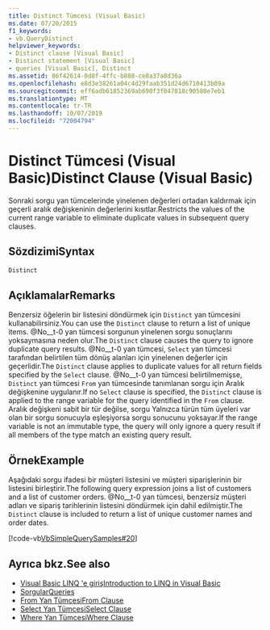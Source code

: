 ```yaml
---
title: Distinct Tümcesi (Visual Basic)
ms.date: 07/20/2015
f1_keywords:
- vb.QueryDistinct
helpviewer_keywords:
- Distinct clause [Visual Basic]
- Distinct statement [Visual Basic]
- queries [Visual Basic], Distinct
ms.assetid: 86f42614-0d8f-4ffc-b888-ce8a37a8d36a
ms.openlocfilehash: e8d3e38261a04c4d29faab351d24d6710413b09a
ms.sourcegitcommit: eff6adb61852369ab690f3f047818c90580e7eb1
ms.translationtype: MT
ms.contentlocale: tr-TR
ms.lasthandoff: 10/07/2019
ms.locfileid: "72004794"
---
```

# <a name="distinct-clause-visual-basic"></a><span data-ttu-id="f15b8-102">Distinct Tümcesi (Visual Basic)</span><span class="sxs-lookup"><span data-stu-id="f15b8-102">Distinct Clause (Visual Basic)</span></span>
<span data-ttu-id="f15b8-103">Sonraki sorgu yan tümcelerinde yinelenen değerleri ortadan kaldırmak için geçerli aralık değişkeninin değerlerini kısıtlar.</span><span class="sxs-lookup"><span data-stu-id="f15b8-103">Restricts the values of the current range variable to eliminate duplicate values in subsequent query clauses.</span></span>  
  
## <a name="syntax"></a><span data-ttu-id="f15b8-104">Sözdizimi</span><span class="sxs-lookup"><span data-stu-id="f15b8-104">Syntax</span></span>  
  
```vb  
Distinct  
```  
  
## <a name="remarks"></a><span data-ttu-id="f15b8-105">Açıklamalar</span><span class="sxs-lookup"><span data-stu-id="f15b8-105">Remarks</span></span>  
 <span data-ttu-id="f15b8-106">Benzersiz öğelerin bir listesini döndürmek için `Distinct` yan tümcesini kullanabilirsiniz.</span><span class="sxs-lookup"><span data-stu-id="f15b8-106">You can use the `Distinct` clause to return a list of unique items.</span></span> <span data-ttu-id="f15b8-107">@No__t-0 yan tümcesi sorgunun yinelenen sorgu sonuçlarını yoksaymasına neden olur.</span><span class="sxs-lookup"><span data-stu-id="f15b8-107">The `Distinct` clause causes the query to ignore duplicate query results.</span></span> <span data-ttu-id="f15b8-108">@No__t-0 yan tümcesi, `Select` yan tümcesi tarafından belirtilen tüm dönüş alanları için yinelenen değerler için geçerlidir.</span><span class="sxs-lookup"><span data-stu-id="f15b8-108">The `Distinct` clause applies to duplicate values for all return fields specified by the `Select` clause.</span></span> <span data-ttu-id="f15b8-109">@No__t-0 yan tümcesi belirtilmemişse, `Distinct` yan tümcesi `From` yan tümcesinde tanımlanan sorgu için Aralık değişkenine uygulanır.</span><span class="sxs-lookup"><span data-stu-id="f15b8-109">If no `Select` clause is specified, the `Distinct` clause is applied to the range variable for the query identified in the `From` clause.</span></span> <span data-ttu-id="f15b8-110">Aralık değişkeni sabit bir tür değilse, sorgu Yalnızca türün tüm üyeleri var olan bir sorgu sonucuyla eşleşiyorsa sorgu sonucunu yoksayar.</span><span class="sxs-lookup"><span data-stu-id="f15b8-110">If the range variable is not an immutable type, the query will only ignore a query result if all members of the type match an existing query result.</span></span>  
  
## <a name="example"></a><span data-ttu-id="f15b8-111">Örnek</span><span class="sxs-lookup"><span data-stu-id="f15b8-111">Example</span></span>  
 <span data-ttu-id="f15b8-112">Aşağıdaki sorgu ifadesi bir müşteri listesini ve müşteri siparişlerinin bir listesini birleştirir.</span><span class="sxs-lookup"><span data-stu-id="f15b8-112">The following query expression joins a list of customers and a list of customer orders.</span></span> <span data-ttu-id="f15b8-113">@No__t-0 yan tümcesi, benzersiz müşteri adları ve sipariş tarihlerinin listesini döndürmek için dahil edilmiştir.</span><span class="sxs-lookup"><span data-stu-id="f15b8-113">The `Distinct` clause is included to return a list of unique customer names and order dates.</span></span>  
  
 [!code-vb[VbSimpleQuerySamples#20](~/samples/snippets/visualbasic/VS_Snippets_VBCSharp/VbSimpleQuerySamples/VB/QuerySamples1.vb#20)]  
  
## <a name="see-also"></a><span data-ttu-id="f15b8-114">Ayrıca bkz.</span><span class="sxs-lookup"><span data-stu-id="f15b8-114">See also</span></span>

- [<span data-ttu-id="f15b8-115">Visual Basic LINQ 'e giriş</span><span class="sxs-lookup"><span data-stu-id="f15b8-115">Introduction to LINQ in Visual Basic</span></span>](../../../visual-basic/programming-guide/language-features/linq/introduction-to-linq.md)
- [<span data-ttu-id="f15b8-116">Sorgular</span><span class="sxs-lookup"><span data-stu-id="f15b8-116">Queries</span></span>](../../../visual-basic/language-reference/queries/index.md)
- [<span data-ttu-id="f15b8-117">From Yan Tümcesi</span><span class="sxs-lookup"><span data-stu-id="f15b8-117">From Clause</span></span>](../../../visual-basic/language-reference/queries/from-clause.md)
- [<span data-ttu-id="f15b8-118">Select Yan Tümcesi</span><span class="sxs-lookup"><span data-stu-id="f15b8-118">Select Clause</span></span>](../../../visual-basic/language-reference/queries/select-clause.md)
- [<span data-ttu-id="f15b8-119">Where Yan Tümcesi</span><span class="sxs-lookup"><span data-stu-id="f15b8-119">Where Clause</span></span>](../../../visual-basic/language-reference/queries/where-clause.md)
